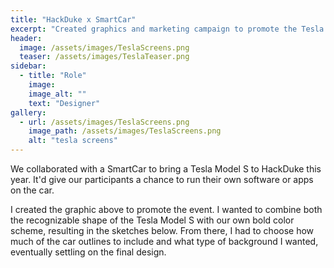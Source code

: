 ```yaml
---
title: "HackDuke x SmartCar"
excerpt: "Created graphics and marketing campaign to promote the Tesla we'll have at HackDuke"
header:
  image: /assets/images/TeslaScreens.png
  teaser: /assets/images/TeslaTeaser.png
sidebar:
  - title: "Role"
    image: 
    image_alt: ""
    text: "Designer"
gallery:
  - url: /assets/images/TeslaScreens.png
    image_path: /assets/images/TeslaScreens.png
    alt: "tesla screens"
---
```


We collaborated with a SmartCar to bring a Tesla Model S to HackDuke this year. It'd give our participants a chance to run their own software or apps on the car.

I created the graphic above to promote the event. I wanted to combine both the recognizable shape of the Tesla Model S with our own bold color scheme, resulting in the sketches below. From there, I had to choose how much of the car outlines to include and what type of background I wanted, eventually settling on the final design. 
